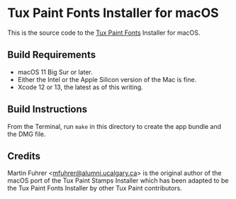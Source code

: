 # Tux Paint Fonts Installer for macOS

This is the source code to the [Tux Paint Fonts] Installer for macOS.


## Build Requirements

* macOS 11 Big Sur or later.
* Either the Intel or the Apple Silicon version of the Mac is fine.
* Xcode 12 or 13, the latest as of this writing.


## Build Instructions

From the Terminal, run `make` in this directory to create
the app bundle and the DMG file.


## Credits

Martin Fuhrer <<mfuhrer@alumni.ucalgary.ca>> is the original author of the macOS
port of the Tux Paint Stamps Installer which has been adapted to be the Tux
Paint Fonts Installer by other Tux Paint contributors.


[Tux Paint Fonts]: https://tuxpaint.org/download/fonts/
